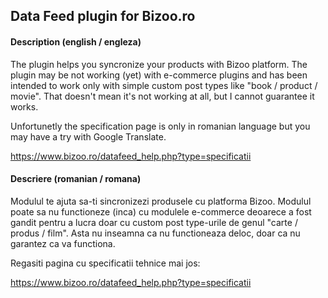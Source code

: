 ## Data Feed plugin for Bizoo.ro

#### Description (english / engleza)

The plugin helps you syncronize your products with Bizoo platform. The plugin may be not working (yet) with e-commerce plugins and has been intended to work only with simple custom post types like "book / product / movie". That doesn't mean it's not working at all, but I cannot guarantee it works.

Unfortunetly the specification page is only in romanian language but you may have a try with Google Translate. 

https://www.bizoo.ro/datafeed_help.php?type=specificatii


#### Descriere (romanian / romana)

Modulul te ajuta sa-ti sincronizezi produsele cu platforma Bizoo. Modulul poate sa nu functioneze (inca) cu modulele e-commerce deoarece a fost gandit pentru a lucra doar cu custom post type-urile de genul "carte / produs / film". Asta nu inseamna ca nu functioneaza deloc, doar ca nu garantez ca va functiona. 

Regasiti pagina cu specificatii tehnice mai jos: 

https://www.bizoo.ro/datafeed_help.php?type=specificatii